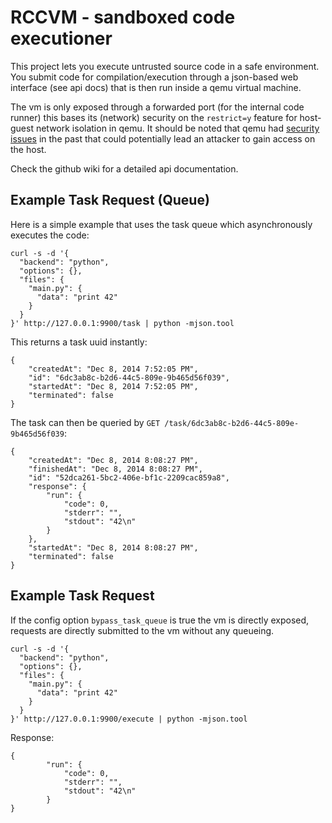 # RCCVM - sandboxed code executioner

This project lets you execute untrusted source code in a safe environment. You submit code for compilation/execution through a json-based web interface (see api docs) that is then run inside a qemu virtual machine.

The vm is only exposed through a forwarded port (for the internal code runner) this bases its (network) security on the `restrict=y` feature for host-guest network isolation in qemu. It should be noted that qemu had [security issues](http://www.cvedetails.com/vulnerability-list/vendor_id-7506/Qemu.html) in the past that could potentially lead an attacker to gain access on the host.

Check the github wiki for a detailed api documentation.

## Example Task Request (Queue)

Here is a simple example that uses the task queue which asynchronously executes the code:

```
curl -s -d '{
  "backend": "python",
  "options": {},
  "files": {
    "main.py": {
      "data": "print 42"
    }
  }
}' http://127.0.0.1:9900/task | python -mjson.tool
```

This returns a task uuid instantly:

```
{
    "createdAt": "Dec 8, 2014 7:52:05 PM",
    "id": "6dc3ab8c-b2d6-44c5-809e-9b465d56f039",
    "startedAt": "Dec 8, 2014 7:52:05 PM",
    "terminated": false
}
```

The task can then be queried by `GET /task/6dc3ab8c-b2d6-44c5-809e-9b465d56f039`:

```
{
    "createdAt": "Dec 8, 2014 8:08:27 PM",
    "finishedAt": "Dec 8, 2014 8:08:27 PM",
    "id": "52dca261-5bc2-406e-bf1c-2209cac859a8",
    "response": {
        "run": {
            "code": 0,
            "stderr": "",
            "stdout": "42\n"
        }
    },
    "startedAt": "Dec 8, 2014 8:08:27 PM",
    "terminated": false
}
```

## Example Task Request

If the config option `bypass_task_queue` is true the vm is directly exposed, requests are directly submitted to the vm without any queueing.

```
curl -s -d '{
  "backend": "python",
  "options": {},
  "files": {
    "main.py": {
      "data": "print 42"
    }
  }
}' http://127.0.0.1:9900/execute | python -mjson.tool
```

Response:

```
{
        "run": {
            "code": 0,
            "stderr": "",
            "stdout": "42\n"
        }
}
```